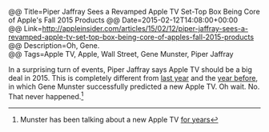 @@ Title=Piper Jaffray Sees a Revamped Apple TV Set-Top Box Being Core of Apple's Fall 2015 Products 
@@ Date=2015-02-12T14:08:00+00:00  
@@ Link=http://appleinsider.com/articles/15/02/12/piper-jaffray-sees-a-revamped-apple-tv-set-top-box-being-core-of-apples-fall-2015-products  
@@ Description=Oh, Gene.  
@@ Tags=Apple TV, Apple, Wall Street, Gene Munster, Piper Jaffray  

In a surprising turn of events, Piper Jaffray says Apple TV should be a big deal in 2015. This is completely different from [last year][macrumors] and the [year before][businessinsider], in which Gene Munster successfully predicted a new Apple TV. Oh wait. No. That never happened.[^gm]

[^gm]: Munster has been talking about a new Apple TV [for years][businessinsider 2]

[businessinsider]: http://www.businessinsider.com/no-apple-tv-until-november-2013-says-analyst-gene-munster-2012-11?op=1
[businessinsider 2]: http://www.businessinsider.com/munster-why-an-apple-television-is-coming-in-2012-2011-6?op=1
[macrumors]: http://www.macrumors.com/2014/12/17/munster-apple-tv-set-2016/